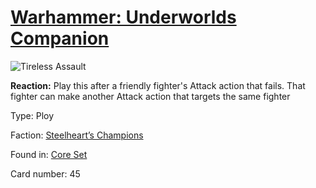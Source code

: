 # [Warhammer: Underworlds Companion](https://guidokessels.github.io/wh-underworlds)

  

![Tireless Assault](https://warhammerunderworlds.com/wp-content/uploads/sites/6/2017/12/045_ENG-Tireless-Assault.png)

<b>Reaction:</b> Play this after a friendly fighter's Attack action that fails. That fighter can make another Attack action that targets the same fighter

Type: Ploy

Faction: [Steelheart’s Champions](https://guidokessels.github.io/wh-underworlds/factions/steelhearts-champions.md)

Found in: [Core Set](https://guidokessels.github.io/wh-underworlds/locations/core-set.md)

Card number: 45
